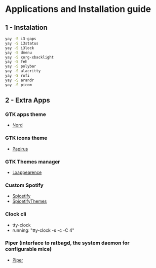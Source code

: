 # Applications and Installation guide

## 1 - Instalation

``` bash
yay -S i3-gaps
yay -S i3status
yay -S i3lock
yay -S dmenu
yay -S xorg-xbacklight
yay -S feh
yay -S polybar
yay -S alacritty 
yay -S rofi
yay -S arandr
yay -S picom
```

## 2 - Extra Apps

### GTK apps theme
* [Nord](https://www.gnome-look.org/p/1267246/)

### GTK icons theme
* [Papirus](https://github.com/PapirusDevelopmentTeam/papirus-icon-theme#papirus-installer)

### GTK Themes manager
*  [Lxappearence](https://archlinux.org/packages/community/x86_64/lxappearance/)

### Custom Spotify
* [Spicetify](https://github.com/khanhas/spicetify-cli)
* [SpicetifyThemes](https://github.com/morpheusthewhite/spicetify-themes)

### Clock cli
* tty-clock
* running: "tty-clock -s -c -C 4"

### Piper (interface to ratbagd, the system daemon for configurable mice)
* [Piper](https://aur.archlinux.org/packages/piper-git/)
